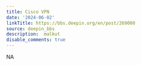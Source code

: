 ```yaml
---
title: Cisco VPN
date: '2024-06-02'
linkTitle: https://bbs.deepin.org/en/post/269000
source: deepin_bbs
description:  malkut 
disable_comments: true
---
```

NA
